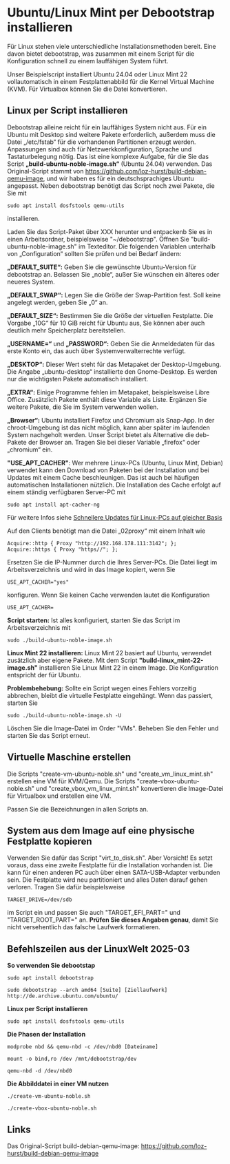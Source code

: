 # Ubuntu/Linux Mint per Debootstrap installieren
Für Linux stehen viele unterschiedliche Installationsmethoden bereit. Eine davon bietet debootstrap, was zusammen mit einem Script für die Konfiguration schnell zu einem lauffähigen System führt.

Unser Beispielscript installiert Ubuntu 24.04 oder Linux Mint 22 vollautomatisch in einem Festplattenabbild für die Kernel Virtual Machine (KVM). Für Virtualbox können Sie die Datei konvertieren.

## Linux per Script installieren
Debootstrap alleine reicht für ein lauffähiges System nicht aus. Für ein Ubuntu mit Desktop sind weitere Pakete erforderlich, außerdem muss die Datei „/etc/fstab“ für die vorhandenen Partitionen erzeugt werden. Anpassungen sind auch für Netzwerkkonfiguration, Sprache und Tastaturbelegung nötig. Das ist eine komplexe Aufgabe, für die Sie das Script **„build-ubuntu-noble-image.sh“** (Ubuntu 24.04) verwenden. Das Original-Script stammt von https://github.com/loz-hurst/build-debian-qemu-image, und wir haben es für ein deutschsprachiges Ubuntu angepasst. Neben debootstrap benötigt das Script noch zwei Pakete, die Sie mit
```
sudo apt install dosfstools qemu-utils
```
installieren.

Laden Sie das Script-Paket über XXX herunter und entpackenb Sie es in einen Arbeitsordner, beispielsweise "~/debootstrap".  Öffnen Sie "build-ubuntu-noble-image.sh" im Texteditor. Die folgenden Variablen unterhalb von „Configuration“ sollten Sie prüfen und bei Bedarf ändern:

**„DEFAULT_SUITE“:** Geben Sie die gewünschte Ubuntu-Version für debootstrap an. Belassen Sie „noble“, außer Sie wünschen ein älteres oder neueres System.

**„DEFAULT_SWAP“:** Legen Sie die Größe der Swap-Partition fest. Soll keine angelegt werden, geben Sie „0“ an.

**„DEFAULT_SIZE“:** Bestimmen Sie die Größe der virtuellen Festplatte. Die Vorgabe „10G“ für 10 GiB reicht für Ubuntu aus, Sie können aber auch deutlich mehr Speicherplatz bereitstellen.

**„USERNAME=“** und **„PASSWORD“:** Geben Sie die Anmeldedaten für das erste Konto ein, das auch über Systemverwalterrechte verfügt.

**„DESKTOP“:** Dieser Wert steht für das Metapaket der Desktop-Umgebung. Die Angabe „ubuntu-desktop“ installierte den Gnome-Desktop. Es werden nur die wichtigsten Pakete automatisch installiert.

**„EXTRA“:** Einige Programme fehlen im Metapaket, beispielsweise Libre Office. Zusätzlich Pakete enthält diese Variable als Liste. Ergänzen Sie weitere Pakete, die Sie im System verwenden wollen.

**„Browser“:** Ubuntu installiert Firefox und Chromium als Snap-App. In der chroot-Umgebung ist das nicht möglich, kann aber später im laufenden System nachgeholt werden. Unser Script bietet als Alternative die deb-Pakete der Browser an. Tragen Sie bei dieser Variable „firefox“ oder „chromium“ ein.

**"USE_APT_CACHER"**: Wer mehrere Linux-PCs (Ubuntu, Linux Mint, Debian) verwendet kann den Download von Paketen bei der Installation und bei Updates mit einem Cache beschleunigen. Das ist auch bei häufigen automatischen Installationen nützlich. Die Installation des Cache erfolgt auf einem ständig verfügbaren Server-PC mit
```
sudo apt install apt-cacher-ng
```
Für weitere Infos siehe [Schnellere Updates für Linux-PCs auf gleicher Basis](https://www.pcwelt.de/1150247)

Auf den Clients benötigt man die Datei „02proxy“ mit einem Inhalt wie
```
Acquire::http { Proxy "http://192.168.178.111:3142"; };
Acquire::https { Proxy "https//"; };
```
Ersetzen Sie die IP-Nummer durch die Ihres Server-PCs. Die Datei liegt im Arbeitsverzeichnis und wird in das Image kopiert, wenn Sie 
```
USE_APT_CACHER="yes"
```
konfiguren. Wenn Sie keinen Cache verwenden lautet die Konfiguration
```
USE_APT_CACHER=
```

**Script starten:** Ist alles konfiguriert, starten Sie das Script im Arbeitsverzeichnis mit
```
sudo ./build-ubuntu-noble-image.sh
```

**Linux Mint 22 installieren:** Linux Mint 22 basiert auf Ubuntu, verwendet zusätzlich aber eigene Pakete. Mit dem Script **"build-linux_mint-22-image.sh"** installieren Sie Linux Mint 22 in einem Image. Die Konfiguration entspricht der für Ubuntu.

**Problembehebung:** Sollte ein Script wegen eines Fehlers vorzeitig abbrechen, bleibt die virtuelle Festplatte eingehängt. Wenn das passiert, starten Sie
```
sudo ./build-ubuntu-noble-image.sh -U
```
Löschen Sie die Image-Datei im Order "VMs". Beheben Sie den Fehler und starten Sie das Script erneut.

## Virtuelle Maschine erstellen
Die Scripts "create-vm-ubuntu-noble.sh" und "create_vm_linux_mint.sh" erstellen eine VM für KVM/Qemu. Die Scripts "create-vbox-ubuntu-noble.sh" und "create_vbox_vm_linux_mint.sh" konvertieren die Image-Datei für Virtualbox und erstellen eine VM.

Passen Sie die Bezeichnungen in allen Scripts an. 

## System aus dem Image auf eine physische Festplatte kopieren
Verwenden Sie dafür das Script "virt_to_disk.sh".
Aber Vorsicht! Es setzt voraus, dass eine zweite Festplatte für die Installation vorhanden ist. Die kann für einen anderen PC auch über einen SATA-USB-Adapter verbunden sein. Die Festplatte wird neu partitioniert und alles Daten darauf gehen verloren.
Tragen Sie dafür beispielsweise
```
TARGET_DRIVE=/dev/sdb
```
im Script ein und passen Sie auch "TARGET_EFI_PART=" und "TARGET_ROOT_PART=" an. **Prüfen Sie dieses Angaben genau**, damit Sie nicht versehentlich das falsche Laufwerk formatieren.

## Befehlszeilen aus der LinuxWelt 2025-03 

**So verwenden Sie debootstap**
```
sudo apt install debootstrap
```
```
sudo debootstrap --arch amd64 [Suite] [Ziellaufwerk] http://de.archive.ubuntu.com/ubuntu/
```

**Linux per Script installieren**
```
sudo apt install dosfstools qemu-utils
```
**Die Phasen der Installation**
```
modprobe nbd && qemu-nbd -c /dev/nbd0 [Dateiname]
```
```
mount -o bind,ro /dev /mnt/debootstrap/dev
```
```
qemu-nbd -d /dev/nbd0
```

**Die Abbilddatei in einer VM nutzen**
```
./create-vm-ubuntu-noble.sh
```
```
./create-vbox-ubuntu-noble.sh
```
## Links
Das Original-Script build-debian-qemu-image: https://github.com/loz-hurst/build-debian-qemu-image



